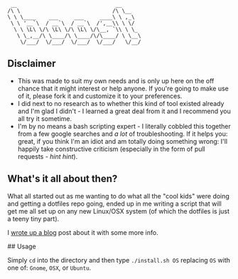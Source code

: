	 __                               __
	/\ \                             /\ \__
	\ \ \____    ___     ___     ____\ \ ,_\
	 \ \ '__`\  / __`\  / __`\  /',__\\ \ \/
	  \ \ \L\ \/\ \L\ \/\ \L\ \/\__, `\\ \ \_
	   \ \_,__/\ \____/\ \____/\/\____/ \ \__\
	    \/___/  \/___/  \/___/  \/___/   \/__/

## Disclaimer

+ This was made to suit my own needs and is only up here on the off chance that it might interest or help anyone. If you're going to make use of it, please fork it and customize it to your preferences.
+ I did next to no research as to whether this kind of tool existed already and I'm glad I didn't - I learned a great deal from it and I recommend you all try it sometime.
+ I'm by no means a bash scripting expert - I literally cobbled this together from a few google searches and *a lot* of troubleshooting. If it helps you: great, if you think I'm an idiot and am totally doing something wrong: I'll happily take constructive criticism (especially in the form of pull requests - *hint hint*).

## What's it all about then?

What all started out as me wanting to do what all the "cool kids" were doing and getting a dotfiles repo going, ended up in me writing a script that will get me all set up on any new Linux/OSX system (of which the dotfiles is just a teeny tiny part).

I [wrote up a blog](http://remy.bach.me.uk/blog/2013/07/boost/) post about it with some more info.

## Usage

Simply `cd` into the directory and then type `./install.sh OS` replacing `OS` with one of: `Gnome`, `OSX`, or `Ubuntu`.
